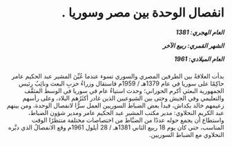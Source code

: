<h1 dir="rtl">انفصال الوحدة بين مصر وسوريا .</h1>

<h5 dir="rtl">العام الهجري:  1381

الشهر القمري: ربيع الآخر

العام الميلادي: 1961</h5>

<p dir="rtl">بدأت العلاقةُ بين الطرفين المصري والسوري تسوء عندما عُيِّنَ المشير عبد الحكيم عامر حاكِمًا على سوريا في عام 1379هـ / 1959م فاستقال وزراءُ حزبِ البعث ونائِبُ رئيس الجمهورية البعثي أكرم الحوراني؛ وحدث استياءٌ عام في سوريا في الوسط المثقَّف والتعليمي وفي الجيش وحتى بين الشيوعيين الذين غادر أكثَرُهم البلاد، وعلى رأسهم زعيمهم خالد بكداش، فبدأ بعض الضباط السوريين العمل سرًّا لانفصال الوحدة، ومن بينهم عبد الكريم النحلاوي: مدير مكتب المشير عبد الحكيم عامر ومدير شؤون الضباط، واستطاع أن يجمع حوله عددًا من الضبَّاط من اختصاصات مختلفة منتظرًا الوقت المناسب، حتى كان يوم 18 ربيع الثاني 1381هـ / 28 أيلول 1961م وقع الانفصالُ الذي دبَّره النحلاوي مع الضباط السوريين.</p></br>
